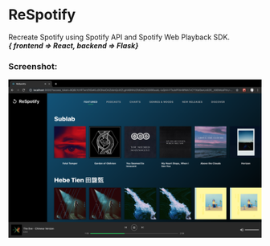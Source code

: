 # ReSpotify
Recreate Spotify using Spotify API and Spotify Web Playback SDK.  
***{ frontend => React, backend => Flask}***  
### Screenshot:  
![screenshot](respotify/screenshot.png)
